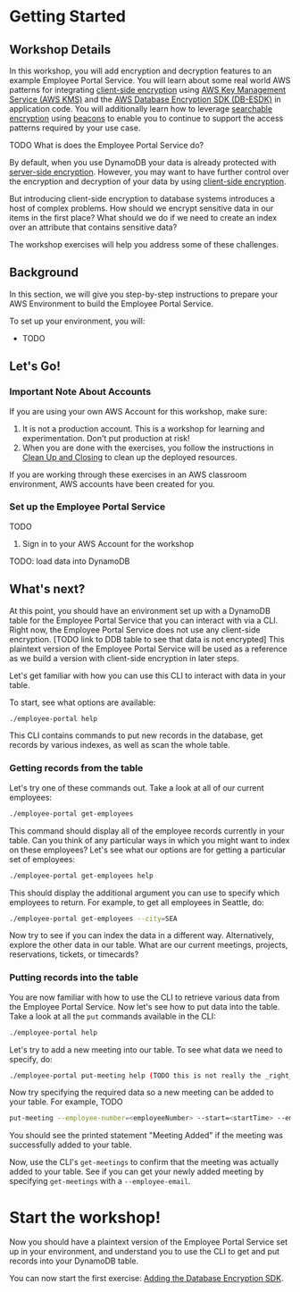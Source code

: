 # Getting Started

## Workshop Details

In this workshop, you will add encryption and decryption features
to an example Employee Portal Service.
You will learn about some
real world AWS patterns for integrating [client-side encryption](TODO)
using [AWS Key Management Service (AWS KMS)](TODO)
and the [AWS Database Encryption SDK (DB-ESDK)](TODO) in application code.
You will additionally learn how to leverage [searchable encryption](TODO) using [beacons](TODO)
to enable you to continue to support the access patterns required by your use case.

TODO What is does the Employee Portal Service do?

By default, when you use DynamoDB your data is already protected with [server-side encryption](TODO).
However, you may want to have further control over the encryption and decryption of your data
by using [client-side encryption](TODO).

But introducing client-side encryption to database systems introduces a host of complex problems.
How should we encrypt sensitive data in our items in the first place?
What should we do if we need to create an index over an attribute that contains sensitive data?

The workshop exercises will help you address some of these challenges.

## Background

In this section, we will give you step-by-step instructions to prepare your AWS Environment
to build the Employee Portal Service.

To set up your environment, you will:

* TODO

## Let's Go!

### Important Note About Accounts

If you are using your own AWS Account for this workshop, make sure:

1. It is not a production account. This is a workshop for learning and experimentation. Don't put production at risk!
1. When you are done with the exercises, you follow the instructions in [Clean Up and Closing](./clean-up-and-closing.md) to clean up the deployed resources.

If you are working through these exercises in an AWS classroom environment, AWS accounts have been created for you.

### Set up the Employee Portal Service

TODO

1. Sign in to your AWS Account for the workshop

TODO: load data into DynamoDB

## What's next?

At this point, you should have an environment set up with a DynamoDB table
for the Employee Portal Service that you can interact with via a CLI.
Right now, the Employee Portal Service does not use any client-side encryption.
[TODO link to DDB table to see that data is not encrypted]
This plaintext version of the Employee Portal Service will be used as a reference
as we build a version with client-side encryption in later steps.

Let's get familiar with how you can use this CLI to interact with data in your table.

To start, see what options are available:

```bash
./employee-portal help
```

This CLI contains commands to put new records in the database,
get records by various indexes, as well as scan the whole table.

### Getting records from the table

Let's try one of these commands out. Take a look at all of our current employees:

```bash
./employee-portal get-employees
```

This command should display all of the employee records currently in your table.
Can you think of any particular ways in which you might want to index on these employees?
Let's see what our options are for getting a particular set of employees:

```bash
./employee-portal get-employees help
```

This should display the additional argument you can use to specify which employees to return.
For example, to get all employees in Seattle, do:

```bash
./employee-portal get-employees --city=SEA
```

Now try to see if you can index the data in a different way.
Alternatively, explore the other data in our table.
What are our current meetings, projects, reservations, tickets, or timecards?

### Putting records into the table

You are now familiar with how to use the CLI to retrieve various data from
the Employee Portal Service.
Now let's see how to put data into the table.
Take a look at all the `put` commands available in the CLI:

```bash
./employee-portal help
```

Let's try to add a new meeting into our table.
To see what data we need to specify, do:

```bash
./employee-portal put-meeting help (TODO this is not really the _right_ way to do this, similar for other uses of help)
```

Now try specifying the required data so a new meeting can be added to your table.
For example, TODO

```bash
put-meeting --employee-number=<employeeNumber> --start=<startTime> --employee-email=<employeeEmail> --floor=<floor> --room=<room> --duration=<duration> --attendees=<attendees> --subject=<subject>
```

You should see the printed statement "Meeting Added" if the meeting was successfully added to your table.

Now, use the CLI's `get-meetings` to confirm that the meeting was actually added to your table.
See if you can get your newly added meeting by specifying `get-meetings` with a `--employee-email`.

# Start the workshop!

Now you should have a plaintext version of the Employee Portal Service
set up in your environment, and understand you to use the CLI
to get and put records into your DynamoDB table.

You can now start the first exercise:
[Adding the Database Encryption SDK](./adding-the-database-encryption-sdk.md).
